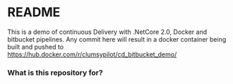 # README #

This is a demo of continuous Delivery with .NetCore 2.0, Docker and bitbucket pipelines. 
Any commit here will result in a docker container being built and pushed to 
https://hub.docker.com/r/clumsypilot/cd_bitbucket_demo/

### What is this repository for? ###
